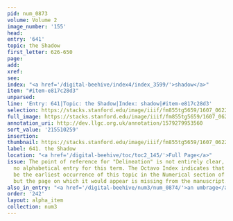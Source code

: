 ```yaml
---
pid: num_0873
volume: Volume 2
image_number: '155'
head:
entry: '641'
topic: the Shadow
first_letter: 626-650
page:
add:
xref:
see:
index: "<a href='/digital-beehive/index4/index_3599/'>shadow</a>"
item: "#item-e817c28d3"
unparsed:
line: 'Entry: 641|Topic: the Shadow|Index: shadow|#item-e817c28d3'
selection: https://stacks.stanford.edu/image/iiif/fm855tg5659/1607_0622/410,259,2925,660/full/0/default.jpg
full_image: https://stacks.stanford.edu/image/iiif/fm855tg5659/1607_0622/full/full/0/default.jpg
annotation_uri: http://dev.llgc.org.uk/annotation/1579279953560
sort_value: '215510259'
insertion:
thumbnail: https://stacks.stanford.edu/image/iiif/fm855tg5659/1607_0622/410,259,600,180/250,/0/default.jpg
label: 641. the Shadow
location: "<a href='/digital-beehive/toc/toc2_145/'>Full Page</a>"
issue: The point of reference for "Delineation" is not entirely clear, as there is
  no alphabetical entry for this term. The Octavo Index indicates that entry 807 may
  be the earliest occurrence of this topic in the Numerical section of the Alvearium,
  but the page on which it would appear is missing from the manuscript.
also_in_entry: "<a href='/digital-beehive/num3/num_0874/'>an umbrage</a>|<a href='/digital-beehive/num3/num_0875/'>mogshade</a>"
order: '242'
layout: alpha_item
collection: num3
---
```

